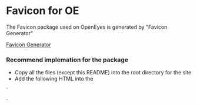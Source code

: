 # Favicon for OE

The Favicon package used on OpenEyes is generated by "Favicon Generator" 

[Favicon Generator](https://realfavicongenerator.net/)

### Recommend implemation for the package
- Copy all the files (except this README) into the root directory for the site
- Add the following HTML into the <head>

`<link rel="apple-touch-icon" sizes="180x180" href="/apple-touch-icon.png">
<link rel="icon" type="image/png" sizes="32x32" href="/favicon-32x32.png">
<link rel="icon" type="image/png" sizes="16x16" href="/favicon-16x16.png">
<link rel="manifest" href="/site.webmanifest" crossorigin="use-credentials">
<meta name="msapplication-TileColor" content="#2b5797">
<meta name="theme-color" content="#ffffff">` 
